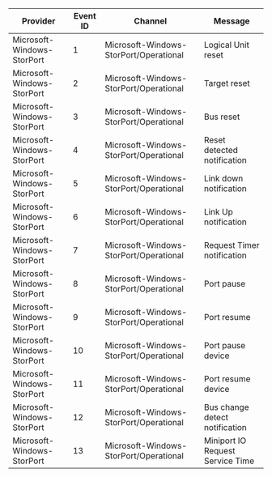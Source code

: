 Provider                    |  Event ID  |  Channel                                 |  Message
----------------------------|------------|------------------------------------------|----------------------------------
Microsoft-Windows-StorPort  |  1         |  Microsoft-Windows-StorPort/Operational  |  Logical Unit reset
Microsoft-Windows-StorPort  |  2         |  Microsoft-Windows-StorPort/Operational  |  Target reset
Microsoft-Windows-StorPort  |  3         |  Microsoft-Windows-StorPort/Operational  |  Bus reset
Microsoft-Windows-StorPort  |  4         |  Microsoft-Windows-StorPort/Operational  |  Reset detected notification
Microsoft-Windows-StorPort  |  5         |  Microsoft-Windows-StorPort/Operational  |  Link down notification
Microsoft-Windows-StorPort  |  6         |  Microsoft-Windows-StorPort/Operational  |  Link Up notification
Microsoft-Windows-StorPort  |  7         |  Microsoft-Windows-StorPort/Operational  |  Request Timer notification
Microsoft-Windows-StorPort  |  8         |  Microsoft-Windows-StorPort/Operational  |  Port pause
Microsoft-Windows-StorPort  |  9         |  Microsoft-Windows-StorPort/Operational  |  Port resume
Microsoft-Windows-StorPort  |  10        |  Microsoft-Windows-StorPort/Operational  |  Port pause device
Microsoft-Windows-StorPort  |  11        |  Microsoft-Windows-StorPort/Operational  |  Port resume device
Microsoft-Windows-StorPort  |  12        |  Microsoft-Windows-StorPort/Operational  |  Bus change detect notification
Microsoft-Windows-StorPort  |  13        |  Microsoft-Windows-StorPort/Operational  |  Miniport IO Request Service Time